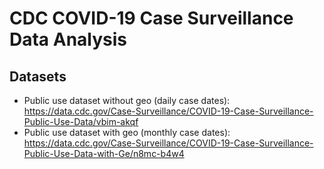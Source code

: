 # CDC COVID-19 Case Surveillance Data Analysis
## Datasets
- Public use dataset without geo (daily case dates): https://data.cdc.gov/Case-Surveillance/COVID-19-Case-Surveillance-Public-Use-Data/vbim-akqf
- Public use dataset with geo (monthly case dates): https://data.cdc.gov/Case-Surveillance/COVID-19-Case-Surveillance-Public-Use-Data-with-Ge/n8mc-b4w4
